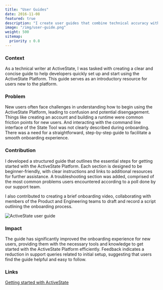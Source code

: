 ```yaml
---
title: "User Guides"
date: 2016-11-08
featured: true
description: "I create user guides that combine technical accuracy with accessible language. Each guide follows best practices in information architecture, task-based writing, and visual clarity to ensure a smooth learning experience."
image: "/img/user-guide.png"
weight: 500
sitemap:
  priority : 0.8
---
```

### Context
As a technical writer at ActiveState, I was tasked with creating a clear and concise guide to help developers quickly set up and start using the ActiveState Platform. This guide serves as an introductory resource for users new to the platform.
### Problem
New users often face challenges in understanding how to begin using the ActiveState Platform, leading to confusion and potential disengagement. Things like creating an account and building a runtime were common friction points for new users. And interacting with the command line interface of the State Tool was not clearly described during onboarding. There was a need for a straightforward, step-by-step guide to facilitate a smooth onboarding experience.
### Contribution
I developed a structured guide that outlines the essential steps for getting started with the ActiveState Platform. Each section is designed to be beginner-friendly, with clear instructions and links to additional resources for further assistance. A troubleshooting section was added, comprised of the most common problems users encountered according to a poll done by our support team. 

I also contributed to creating a brief onboarding video, collaborating with members of the Product and Engineering teams to draft and record a script outlining the onboarding process. 

![ActiveState user guide](/img/user-guide.png)
### Impact
The guide has significantly improved the onboarding experience for new users, providing them with the necessary tools and knowledge to get started with the ActiveState Platform efficiently. Feedback indicates a reduction in support queries related to initial setup, suggesting that users find the guide helpful and easy to follow.
### Links
[Getting started with ActiveState](https://docs.activestate.com/platform/start/getting-started/)
